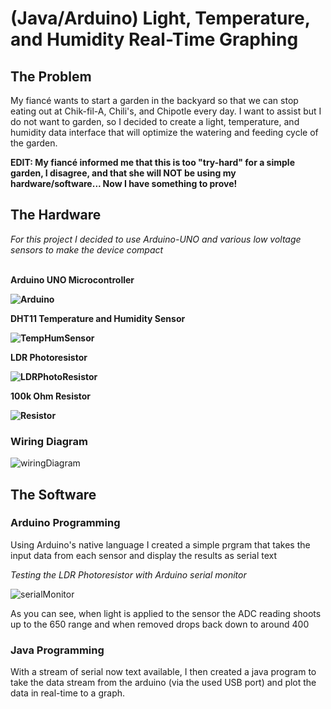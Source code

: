 # (Java/Arduino) Light, Temperature, and Humidity Real-Time Graphing

## The Problem
My fiancé wants to start a garden in the backyard so that we can stop eating out at Chik-fil-A, Chili's, and Chipotle every day. I want to assist but I do not want to garden, so I decided to create a light, temperature, and humidity data interface that will optimize the watering and feeding cycle of the garden.

<b>EDIT: My fiancé informed me that this is too "try-hard" for a simple garden, I disagree, and that she will NOT be using my hardware/software... Now I have something to prove!</b>

## The Hardware

<i> For this project I decided to use Arduino-UNO and various low voltage sensors to make the device compact </i>

<br><b> Arduino UNO Microcontroller
 
 ![Arduino](https://user-images.githubusercontent.com/52724843/109441917-efac6a80-79f3-11eb-8e27-dfbb1e8069f5.jpg)
 
 DHT11 Temperature and Humidity Sensor 
 
 ![TempHumSensor](https://user-images.githubusercontent.com/52724843/109441704-3b124900-79f3-11eb-8552-fa420b1497f3.jpg)

 LDR Photoresistor
 
 ![LDRPhotoResistor](https://user-images.githubusercontent.com/52724843/109441918-f0dd9780-79f3-11eb-9240-8b9139d2599a.jpg)

 100k Ohm Resistor
 
 ![Resistor](https://user-images.githubusercontent.com/52724843/109441920-f20ec480-79f3-11eb-9b21-bca5ac6b1538.jpg) </b>
 
 ### Wiring Diagram
 
![wiringDiagram](https://user-images.githubusercontent.com/52724843/109442099-72352a00-79f4-11eb-91a4-60e2a9712bfe.PNG)


## The Software

### Arduino Programming
Using Arduino's native language I created a simple prgram that takes the input data from each sensor and display the results as serial text

<i>Testing the LDR Photoresistor with Arduino serial monitor</i><t>
 
![serialMonitor](https://user-images.githubusercontent.com/52724843/109443267-58e1ad00-79f7-11eb-9d21-92ab7725723b.gif)

As you can see, when light is applied to the sensor the ADC reading shoots up to the 650 range and when removed drops back down to around 400

### Java Programming
With a stream of serial now text available, I then created a java program to take the data stream from the arduino (via the used USB port) and plot the data in real-time to a graph. 


